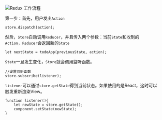 ![Redux 工作流程](http://www.ruanyifeng.com/blogimg/asset/2016/bg2016091802.jpg)

第一步：首先，用户发出`Action`
```
store.dispatch(action);
```
然后，`Store`自动调用`Reducer`，并且传入两个参数：当前`State`和收到的    `Action`，`Reducer`会返回新的`State`
```
let nextState = todoApp(previousState, action);
```
`State`一旦发生变化，`Store`就会调用监听函数。
```
//设置监听函数
store.subscribe(listener);
```
`listener`可以通过`store.getState`得到当前状态。如果使用的是React，这时可以触发重新渲染View。
```
function listener(){
    let newState = store.getState();
    component.setState(newState);
}
```